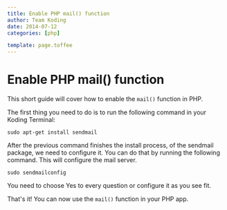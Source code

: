 ```yaml
---
title: Enable PHP mail() function
author: Team Koding
date: 2014-07-12
categories: [php]

template: page.toffee
---
```


# Enable PHP mail() function

This short guide will cover how to enable the `mail()` function in PHP.

The first thing you need to do is to run the following command in your Koding Terminal:

```
sudo apt-get install sendmail
```

After the previous command finishes the install process, of the sendmail package, we need to configure it. You can do that by running the following command. This will configure the mail server.

```
sudo sendmailconfig
```

You need to choose Yes to every question or configure it as you see fit.

That's it! You can now use the `mail()` function in your PHP app. 

